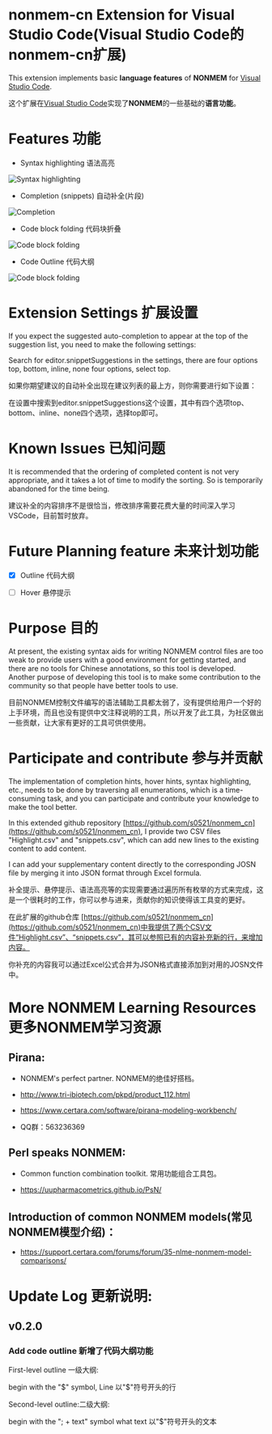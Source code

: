 # nonmem-cn Extension for Visual Studio Code(Visual Studio Code的nonmem-cn扩展)

This extension implements basic **language features** of **NONMEM** for [Visual Studio Code](https://code.visualstudio.com/).

这个扩展在[Visual Studio Code](https://code.visualstudio.com/)实现了**NONMEM**的一些基础的**语言功能**。

  

# Features 功能

- Syntax highlighting 语法高亮


![Syntax highlighting](https://github.com/s0521/nonmem_cn/raw/master/Highlight.png)

- Completion (snippets) 自动补全(片段)


![Completion](https://github.com/s0521/nonmem_cn/raw/master/snippets.gif)

- Code block folding 代码块折叠


![Code block folding](https://github.com/s0521/nonmem_cn/raw/master/Folding.gif)

- Code Outline 代码大纲


![Code block folding](https://github.com/s0521/nonmem_cn/raw/master/Outline.png)


# Extension Settings 扩展设置

If you expect the suggested auto-completion to appear at the top of the suggestion list, you need to make the following settings:

Search for editor.snippetSuggestions in the settings, there are four options top, bottom, inline, none four options, select top.

如果你期望建议的自动补全出现在建议列表的最上方，则你需要进行如下设置：

在设置中搜索到editor.snippetSuggestions这个设置，其中有四个选项top、bottom、inline、none四个选项，选择top即可。



# Known Issues 已知问题

It is recommended that the ordering of completed content is not very appropriate, and it takes a lot of time to modify the sorting. So is temporarily abandoned for the time being.

建议补全的内容排序不是很恰当，修改排序需要花费大量的时间深入学习VSCode，目前暂时放弃。



# Future Planning feature 未来计划功能

- [x] Outline 代码大纲

- [ ] Hover 悬停提示


# Purpose 目的

At present, the existing syntax aids for writing NONMEM control files are too weak to provide users with a good environment for getting started, and there are no tools for Chinese annotations, so this tool is developed. Another purpose of developing this tool is to make some contribution to the community so that people have better tools to use.

目前NONMEM控制文件编写的语法辅助工具都太弱了，没有提供给用户一个好的上手环境，而且也没有提供中文注释说明的工具，所以开发了此工具，为社区做出一些贡献，让大家有更好的工具可供供使用。

# Participate and contribute 参与并贡献

The implementation of completion hints, hover hints, syntax highlighting, etc., needs to be done by traversing all enumerations, which is a time-consuming task, and you can participate and contribute your knowledge to make the tool better.

In this extended github repository [https://github.com/s0521/nonmem_cn](https://github.com/s0521/nonmem_cn), I provide two CSV files "Highlight.csv" and "snippets.csv", which can add new lines to the existing content to add content.

I can add your supplementary content directly to the corresponding JOSN file by merging it into JSON format through Excel formula.

补全提示、悬停提示、语法高亮等的实现需要通过遍历所有枚举的方式来完成，这是一个很耗时的工作，你可以参与进来，贡献你的知识使得该工具变的更好。

在此扩展的github仓库 [https://github.com/s0521/nonmem_cn](https://github.com/s0521/nonmem_cn)中我提供了两个CSV文件“Highlight.csv”、“snippets.csv”，其可以参照已有的内容补充新的行，来增加内容。

你补充的内容我可以通过Excel公式合并为JSON格式直接添加到对用的JOSN文件中。

# More NONMEM Learning Resources 更多NONMEM学习资源

## Pirana:

- NONMEM's perfect partner. NONMEM的绝佳好搭档。

- http://www.tri-ibiotech.com/pkpd/product_112.html

- https://www.certara.com/software/pirana-modeling-workbench/

- QQ群：563236369




## Perl speaks NONMEM:

- Common function combination toolkit. 常用功能组合工具包。

- https://uupharmacometrics.github.io/PsN/




## Introduction of common NONMEM models(常见NONMEM模型介绍)：

- https://support.certara.com/forums/forum/35-nlme-nonmem-model-comparisons/



# Update Log 更新说明:

## v0.2.0

### Add code outline 新增了代码大纲功能

First-level outline 一级大纲:

begin with the "$" symbol, Line 以"$"符号开头的行

Second-level outline:二级大纲:

begin with the "; + text" symbol what text 以"$"符号开头的文本